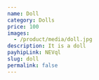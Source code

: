 ```yaml
---
name: Doll
category: Dolls
price: 100
images:
  - /product/media/doll.jpg
description: It is a doll
payhipLink: NEVql
slug: doll
permalink: false
---
```

